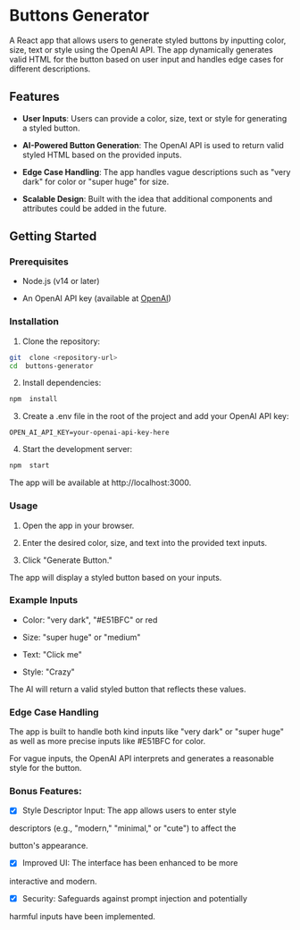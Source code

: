 # Buttons Generator

A React app that allows users to generate styled buttons by inputting color, size, text or style using the OpenAI API. The app dynamically generates valid HTML for the button based on user input and handles edge cases for different descriptions.

## Features

- **User Inputs**: Users can provide a color, size, text or style for generating a styled button.

- **AI-Powered Button Generation**: The OpenAI API is used to return valid styled HTML based on the provided inputs.

- **Edge Case Handling**: The app handles vague descriptions such as "very dark" for color or "super huge" for size.

- **Scalable Design**: Built with the idea that additional components and attributes could be added in the future.

## Getting Started

### Prerequisites

- Node.js (v14 or later)

- An OpenAI API key (available at [OpenAI](https://openai.com))

### Installation

1. Clone the repository:

```bash
git  clone <repository-url>
cd  buttons-generator
```

2. Install dependencies:

```bash
npm  install
```

3. Create a .env file in the root of the project and add your OpenAI API key:

```
OPEN_AI_API_KEY=your-openai-api-key-here
```

4. Start the development server:

```bash
npm  start
```

The app will be available at http://localhost:3000.

### Usage

1. Open the app in your browser.

2. Enter the desired color, size, and text into the provided text inputs.

3. Click "Generate Button."

The app will display a styled button based on your inputs.

### Example Inputs

- Color: "very dark", "#E51BFC" or red

- Size: "super huge" or "medium"

- Text: "Click me"

- Style: "Crazy"

The AI will return a valid styled button that reflects these values.

### Edge Case Handling

The app is built to handle both kind inputs like "very dark" or "super huge" as well as more precise inputs like #E51BFC for color.

For vague inputs, the OpenAI API interprets and generates a reasonable style for the button.

### Bonus Features:

- [x] Style Descriptor Input: The app allows users to enter style

descriptors (e.g., "modern," "minimal," or "cute") to affect the

button's appearance.

- [x] Improved UI: The interface has been enhanced to be more

interactive and modern.

- [x] Security: Safeguards against prompt injection and potentially

harmful inputs have been implemented.
